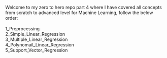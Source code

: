 Welcome to my zero to hero repo part 4 where I have covered all concepts from scratch to advanced level for Machine Learning, follow the below order:
<br><br>
1_Preprocessing<br> 
2_Simple_Linear_Regression<br>
3_Multiple_Linear_Regression<br>
4_Polynomail_Linear_Regression<br>
5_Support_Vector_Regression<br>
